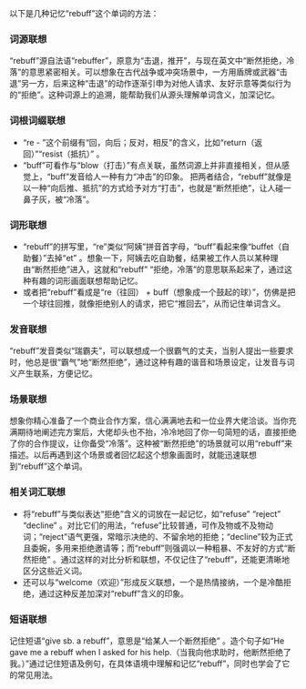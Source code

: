 以下是几种记忆“rebuff”这个单词的方法：

### 词源联想
“rebuff”源自法语“rebuffer”，原意为“击退，推开”，与现在英文中“断然拒绝，冷落”的意思紧密相关。可以想象在古代战争或冲突场景中，一方用盾牌或武器“击退”另一方，后来这种“击退”的动作逐渐引申为对他人请求、友好示意等类似行为的“拒绝”。这种词源上的追溯，能帮助我们从源头理解单词含义，加深记忆。

### 词根词缀联想
 - “re - ”这个前缀有“回，向后；反对，相反”的含义，比如“return（返回）”“resist（抵抗）” 。
 - “buff”可看作与“blow（打击）”有点关联，虽然词源上并非直接相关，但从感觉上，“buff”发音给人一种有力“冲击”的印象。
 把两者结合，“rebuff”就像是以一种“向后推、抵抗”的方式给予对方“打击”，也就是“断然拒绝”，让人碰一鼻子灰，被“冷落”。

### 词形联想
 - “rebuff”的拼写里，“re”类似“阿姨”拼音首字母，“buff”看起来像“buffet（自助餐）”去掉“et” 。想象一下，阿姨去吃自助餐，结果被工作人员以某种理由“断然拒绝”进入，这就和“rebuff” “拒绝，冷落”的意思联系起来了，通过这种有趣的词形画面联想帮助记忆。
 - 或者把“rebuff”看成是“re（往回） + buff（想象成一个鼓起的球）”，仿佛是把一个球往回推，就像拒绝别人的请求，把它“推回去”，从而记住单词含义。

### 发音联想
“rebuff”发音类似“瑞霸夫”，可以联想成一个很霸气的丈夫，当别人提出一些要求时，他总是很“霸气”地“断然拒绝”，通过这种有趣的谐音和场景设定，让发音与词义产生联系，方便记忆。

### 场景联想
想象你精心准备了一个商业合作方案，信心满满地去和一位业界大佬洽谈。当你充满期待地阐述完方案后，大佬却头也不抬，冷冷地回了你一句简短的话，直接拒绝了你的合作提议，让你备受“冷落”。这种被“断然拒绝”的场景就可以用“rebuff”来描述。以后再遇到这个场景或者回忆起这个想象画面时，就能迅速联想到“rebuff”这个单词。

### 相关词汇联想
 - 将“rebuff”与类似表达“拒绝”含义的词放在一起记忆，如“refuse” “reject” “decline” 。对比它们的用法，“refuse”比较普通，可作及物或不及物动词；“reject”语气更强，常暗示决绝的、不留余地的拒绝；“decline”较为正式且委婉，多用来拒绝邀请等；而“rebuff”则强调以一种粗暴、不友好的方式“断然拒绝” 。通过这样的对比分析和联想，不仅记住了“rebuff”，还能更清晰地区分这些近义词。
 - 还可以与“welcome（欢迎）”形成反义联想，一个是热情接纳，一个是冷酷拒绝，通过这种反差加深对“rebuff”含义的印象。

### 短语联想
记住短语“give sb. a rebuff”，意思是“给某人一个断然拒绝” 。造个句子如“He gave me a rebuff when I asked for his help.（当我向他求助时，他断然拒绝了我。）”通过记住短语及例句，在具体语境中理解和记忆“rebuff”，同时也学会了它的常见用法。 